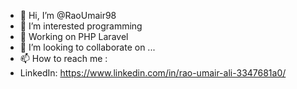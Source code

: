 - 👋 Hi, I’m @RaoUmair98
- 👀 I’m interested programming
- 🌱 Working on PHP Laravel
- 💞️ I’m looking to collaborate on ...
- 📫 How to reach me :
- LinkedIn: https://www.linkedin.com/in/rao-umair-ali-3347681a0/

<!---
RaoUmair98/RaoUmair98 is a ✨ special ✨ repository because its `README.md` (this file) appears on your GitHub profile.
You can click the Preview link to take a look at your changes.
--->
